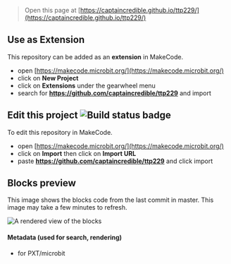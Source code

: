 
> Open this page at [https://captaincredible.github.io/ttp229/](https://captaincredible.github.io/ttp229/)

## Use as Extension

This repository can be added as an **extension** in MakeCode.

* open [https://makecode.microbit.org/](https://makecode.microbit.org/)
* click on **New Project**
* click on **Extensions** under the gearwheel menu
* search for **https://github.com/captaincredible/ttp229** and import

## Edit this project ![Build status badge](https://github.com/captaincredible/ttp229/workflows/MakeCode/badge.svg)

To edit this repository in MakeCode.

* open [https://makecode.microbit.org/](https://makecode.microbit.org/)
* click on **Import** then click on **Import URL**
* paste **https://github.com/captaincredible/ttp229** and click import

## Blocks preview

This image shows the blocks code from the last commit in master.
This image may take a few minutes to refresh.

![A rendered view of the blocks](https://github.com/captaincredible/ttp229/raw/master/.github/makecode/blocks.png)

#### Metadata (used for search, rendering)

* for PXT/microbit
<script src="https://makecode.com/gh-pages-embed.js"></script><script>makeCodeRender("{{ site.makecode.home_url }}", "{{ site.github.owner_name }}/{{ site.github.repository_name }}");</script>
